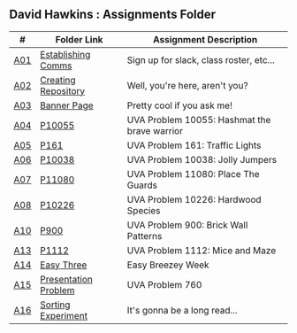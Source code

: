 ## David Hawkins : Assignments Folder

|   #   |   Folder Link   |   Assignment Description    |
| :---: |   -----------   |   ----------------------    | 
|   [A01](https://github.com/hawkidav000/4883-PT-hawkins/tree/main/Assignments/A01)    |   [Establishing Comms](https://github.com/hawkidav000/4883-PT-hawkins/tree/main/Assignments/A01)    |   Sign up for slack, class roster, etc...   |
|   [A02](https://github.com/hawkidav000/4883-PT-hawkins/tree/main/Assignments/A02)    |   [Creating Repository](https://github.com/hawkidav000/4883-PT-hawkins/tree/main/Assignments/A02)    |   Well, you're here, aren't you?   |
|   [A03](https://github.com/hawkidav000/4883-PT-hawkins/tree/main/Assignments/A03)    |   [Banner Page](https://github.com/hawkidav000/4883-PT-hawkins/tree/main/Assignments/A03)    |   Pretty cool if you ask me!   |
|   [A04](https://github.com/hawkidav000/4883-PT-hawkins/tree/main/Assignments/A04)    |   [P10055](https://github.com/hawkidav000/4883-PT-hawkins/tree/main/Assignments/A04)    |   UVA Problem 10055: Hashmat the brave warrior   |
|   [A05](https://github.com/hawkidav000/4883-PT-hawkins/tree/main/Assignments/A05)    |   [P161](https://github.com/hawkidav000/4883-PT-hawkins/tree/main/Assignments/A05)    |   UVA Problem 161: Traffic Lights   |
|   [A06](https://github.com/hawkidav000/4883-PT-hawkins/tree/main/Assignments/A06)    |   [P10038](https://github.com/hawkidav000/4883-PT-hawkins/tree/main/Assignments/A06)    |   UVA Problem 10038: Jolly Jumpers   |
|   [A07](https://github.com/hawkidav000/4883-PT-hawkins/tree/main/Assignments/A07)    |   [P11080](https://github.com/hawkidav000/4883-PT-hawkins/tree/main/Assignments/A07)    |   UVA Problem 11080: Place The Guards   |
|   [A08](https://github.com/hawkidav000/4883-PT-hawkins/tree/main/Assignments/A08)    |   [P10226](https://github.com/hawkidav000/4883-PT-hawkins/tree/main/Assignments/A08)    |   UVA Problem 10226: Hardwood Species   |
|   [A10](https://github.com/hawkidav000/4883-PT-hawkins/tree/main/Assignments/A10)    |   [P900](https://github.com/hawkidav000/4883-PT-hawkins/tree/main/Assignments/A10)    |   UVA Problem 900: Brick Wall Patterns   |
|   [A13](https://github.com/hawkidav000/4883-PT-hawkins/tree/main/Assignments/A13)    |   [P1112](https://github.com/hawkidav000/4883-PT-hawkins/tree/main/Assignments/A13)    |   UVA Problem 1112: Mice and Maze  |
|   [A14](https://github.com/hawkidav000/4883-PT-hawkins/tree/main/Assignments/A14)    |   [Easy Three](https://github.com/hawkidav000/4883-PT-hawkins/tree/main/Assignments/A14)    |   Easy Breezey Week  |
|   [A15](https://github.com/hawkidav000/4883-PT-hawkins/tree/main/Assignments/A15)    |   [Presentation Problem](https://github.com/hawkidav000/4883-PT-hawkins/tree/main/Assignments/A15)    |   UVA Problem 760  |
|   [A16](https://github.com/hawkidav000/4883-PT-hawkins/tree/main/Assignments/A16)    |   [Sorting Experiment](https://github.com/hawkidav000/4883-PT-hawkins/tree/main/Assignments/A16)    |   It's gonna be a long read...  |
